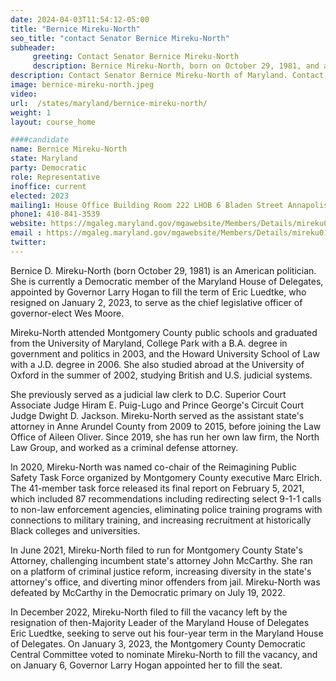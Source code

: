 ```yaml
---
date: 2024-04-03T11:54:12-05:00
title: "Bernice Mireku-North"
seo_title: "contact Senator Bernice Mireku-North"
subheader:
     greeting: Contact Senator Bernice Mireku-North
     description: Bernice Mireku-North, born on October 29, 1981, and affiliated with the Democratic Party, is an American politician serving as a member of the Maryland House of Delegates, representing District 14. She assumed office on January 11, 2023.
description: Contact Senator Bernice Mireku-North of Maryland. Contact information for Bernice Mireku-North includes email address, phone number, and mailing address.
image: bernice-mireku-north.jpeg
video:
url:  /states/maryland/bernice-mireku-north/
weight: 1
layout: course_home

####candidate
name: Bernice Mireku-North
state: Maryland
party: Democratic
role: Representative
inoffice: current
elected: 2023
mailing1: House Office Building Room 222 LHOB 6 Bladen Street Annapolis, MD 21401
phone1: 410-841-3539
website: https://mgaleg.maryland.gov/mgawebsite/Members/Details/mireku01/
email : https://mgaleg.maryland.gov/mgawebsite/Members/Details/mireku01/
twitter:
---
```


Bernice D. Mireku-North (born October 29, 1981) is an American politician. She is currently a Democratic member of the Maryland House of Delegates, appointed by Governor Larry Hogan to fill the term of Eric Luedtke, who resigned on January 2, 2023, to serve as the chief legislative officer of governor-elect Wes Moore.

Mireku-North attended Montgomery County public schools and graduated from the University of Maryland, College Park with a B.A. degree in government and politics in 2003, and the Howard University School of Law with a J.D. degree in 2006. She also studied abroad at the University of Oxford in the summer of 2002, studying British and U.S. judicial systems.

She previously served as a judicial law clerk to D.C. Superior Court Associate Judge Hiram E. Puig-Lugo and Prince George's Circuit Court Judge Dwight D. Jackson. Mireku-North served as the assistant state's attorney in Anne Arundel County from 2009 to 2015, before joining the Law Office of Aileen Oliver. Since 2019, she has run her own law firm, the North Law Group, and worked as a criminal defense attorney.

In 2020, Mireku-North was named co-chair of the Reimagining Public Safety Task Force organized by Montgomery County executive Marc Elrich. The 41-member task force released its final report on February 5, 2021, which included 87 recommendations including redirecting select 9-1-1 calls to non-law enforcement agencies, eliminating police training programs with connections to military training, and increasing recruitment at historically Black colleges and universities.

In June 2021, Mireku-North filed to run for Montgomery County State's Attorney, challenging incumbent state's attorney John McCarthy. She ran on a platform of criminal justice reform, increasing diversity in the state's attorney's office, and diverting minor offenders from jail. Mireku-North was defeated by McCarthy in the Democratic primary on July 19, 2022.

In December 2022, Mireku-North filed to fill the vacancy left by the resignation of then-Majority Leader of the Maryland House of Delegates Eric Luedtke, seeking to serve out his four-year term in the Maryland House of Delegates. On January 3, 2023, the Montgomery County Democratic Central Committee voted to nominate Mireku-North to fill the vacancy, and on January 6, Governor Larry Hogan appointed her to fill the seat.
